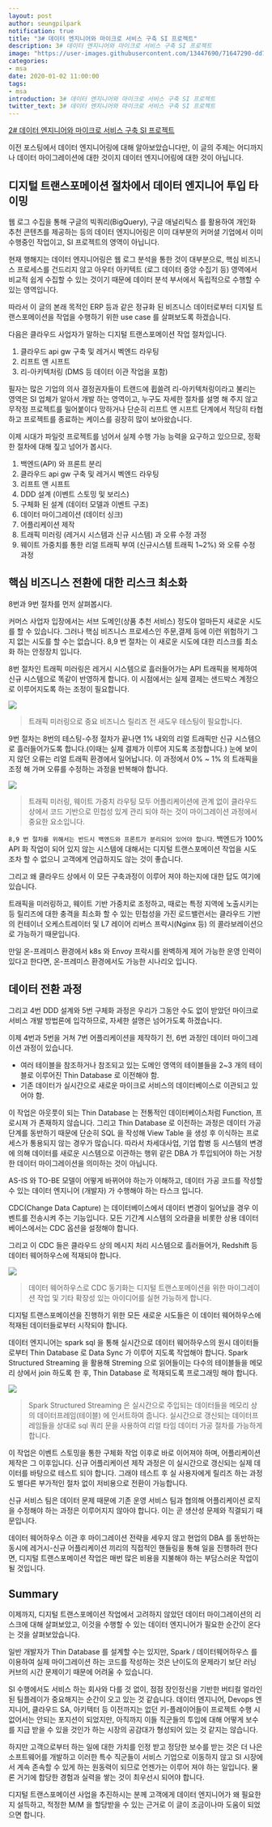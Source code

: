 ```yaml
---
layout: post
author: seungpilpark
notification: true
title: "3# 데이터 엔지니어와 마이크로 서비스 구축 SI 프로젝트"
description: 3# 데이터 엔지니어와 마이크로 서비스 구축 SI 프로젝트
image: "https://user-images.githubusercontent.com/13447690/71647290-dd736580-2d37-11ea-8868-c3a5775a00bc.png"
categories:
- msa
date: 2020-01-02 11:00:00
tags:
- msa
introduction: 3# 데이터 엔지니어와 마이크로 서비스 구축 SI 프로젝트
twitter_text: 3# 데이터 엔지니어와 마이크로 서비스 구축 SI 프로젝트
---
```


[2# 데이터 엔지니어와 마이크로 서비스 구축 SI 프로젝트](https://megazonedsg.github.io/data-engineer-and-msa-2/)

이전 포스팅에서 데이터 엔지니어링에 대해 알아보았습니다만, 이 글의 주제는 어디까지나 데이터 마이그레이션에 대한 것이지 데이터 엔지니어링에 대한 것이 아닙니다. 

## 디지털 트랜스포메이션 절차에서 데이터 엔지니어 투입 타이밍

웹 로그 수집을 통해 구글의 빅쿼리(BigQuery), 구글 애널리틱스 를 활용하여 개인화 추천 콘텐츠를 제공하는 등의 데이터 엔지니어링은 이미 대부분의 커머셜 기업에서 이미 수행중인 작업이고, SI 프로젝트의 영역이 아닙니다. 

현재 행해지는 데이터 엔지니어링은 웹 로그 분석을 통한 것이 대부분으로, 핵심 비즈니스 프로세스를 건드리지 않고 아우터 아키텍트 (로그 데이터 중앙 수집기 등) 영역에서 비교적 쉽게 수집할 수 있는 것이기 때문에 데이터 분석 부서에서 독립적으로 수행할 수 있는 영역입니다.

따라서 이 글의 본래 목적인 ERP 등과 같은 정규화 된 비즈니스 데이터로부터 디지털 트랜스포메이션을 작업을 수행하기 위한 use case 를 살펴보도록 하겠습니다.

다음은 클라우드 사업자가 말하는 디지털 트랜스포메이션 작업 절차입니다.

1. 클라우드 api gw 구축 및 레거시 벡엔드 라우팅
2. 리프트 앤 시프트
3. 리-아키텍처링 (DMS 등 데이터 이관 작업을 포함)

필자는 많은 기업의 의사 결정권자들이 트랜드에 휩쓸려 리-아키텍처링이라고 불리는 영역은 SI 업체가 알아서 개발 하는 영역이고, 누구도 자세한 절차를 설명 해 주지 않고 무작정 프로젝트를 밀어붙이다 망하거나 단순히 리프트 앤 시프트 단계에서 적당히 타협하고 프로젝트를 종료하는 케이스를 굉장히 많이 보아왔습니다.

이제 시대가 파일럿 프로젝트를 넘어서 실제 수행 가능 능력을 요구하고 있으므로, 정확한 절차에 대해 짚고 넘어가 봅시다.

1. 백엔드(API) 와 프론트 분리
2. 클라우드 api gw 구축 및 레거시 벡엔드 라우팅
3. 리프트 앤 시프트
4. DDD 설계 (이벤트 스토밍 및 보리스)
5. 구체화 된 설계 (데이터 모델과 이벤트 구조)
6. 데이터 마이그레이션 (데이터 싱크)
7. 어플리케이션 제작
8. 트래픽 미러링 (레거시 시스템과 신규 시스템) 과 오류 수정 과정
9. 웨이트 가중치를 통한 리얼 트래픽 부여 (신규시스템 트래픽 1~2%) 와 오류 수정 과정

## 핵심 비즈니스 전환에 대한 리스크 최소화

8번과 9번 절차를 먼저 살펴봅시다. 

커머스 사업자 입장에서는 서브 도메인(상품 추천 서비스) 정도야 얼마든지 새로운 시도를 할 수 있습니다. 그러나 핵심 비즈니스 프로세스인 주문,결제 등에 이런 위험하기 그지 없는 시도를 할 수는 없습니다. 8,9 번 절차는 이 새로운 시도에 대한 리스크를 최소화 하는 안정장치 입니다. 

8번 절차인 트래픽 미러링은 레거시 시스템으로 흘러들어가는 API 트래픽을 복제하여 신규 시스템으로 똑같이 반영하게 합니다.
이 시점에서는 실제 결제는 샌드박스 계정으로 이루어지도록 하는 조정이 필요합니다.

![](https://www.javacodegeeks.com/wp-content/uploads/2018/02/httpbindemo-1.png)

> 트래픽 미러링으로 중요 비즈니스 릴리즈 전 새도우 테스팅이 필요합니다.

9번 절차는 8번의 테스팅-수정 절차가 끝나면 1% 내외의 리얼 트래픽만 신규 시스템으로 흘러들어가도록 합니다.(이때는 실제 결제가 이루어 지도록 조정합니다.) 눈에 보이지 않던 오류는 리얼 트래픽 환경에서 일어납니다. 이 과정에서 0% ~ 1% 의 트래픽을 조정 해 가며 오류를 수정하는 과정을 반복해야 합니다.

![](https://d2908q01vomqb2.cloudfront.net/cb4e5208b4cd87268b208e49452ed6e89a68e0b8/2016/10/26/Upgrades_Image1.jpeg)

> 트래픽 미러링, 웨이트 가중치 라우팅 모두 어플리케이션에 관계 없이 클라우드 상에서 코드 기반으로 민첩성 있게 관리 되야 하는 것이 마이그레이션 과정에서 중요한 요소입니다. 

`8,9 번 절차를 위해서는 반드시 백엔드와 프론트가 분리되어 있어야 합니다`. 백엔드가 100% API 화 작업이 되어 있지 않는 시스템에 대해서는 디지털 트랜스포메이션 작업을 시도 조차 할 수 없으니 고객에게 언급하지도 않는 것이 좋습니다.

그리고 왜 클라우드 상에서 이 모든 구축과정이 이루어 져야 하는지에 대한 답도 여기에 있습니다. 

트래픽을 미러링하고, 웨이트 기반 가중치로 조정하고, 때로는 특정 지역에 노출시키는 등 릴리즈에 대한 충격을 최소화 할 수 있는 민첩성을 가진 로드밸런서는 클라우드 기반의 컨테이너 오케스트레이터 및 L7 레이어 리버스 프락시(Nginx 등) 의 콜라보레이션으로 가능하기 때문입니다.

만일 온-프레미스 환경에서 k8s 와 Envoy 프락시를 완벽하게 제어 가능한 운영 인력이 있다고 한다면, 온-프레미스 환경에서도 가능한 시나리오 입니다.

## 데이터 전환 과정

그리고 4번 DDD 설계와 5번 구체화 과정은 우리가 그동안 수도 없이 받았던 마이크로 서비스 개발 방법론에 입각하므로, 자세한 설명은 넘어가도록 하겠습니다.

이제 4번과 5번을 거쳐 7번 어플리케이션을 제작하기 전, 6번 과정인 데이터 마이그레이션 과정이 있습니다.

- 여러 테이블을 참조하거나 참조되고 있는 도메인 영역의 테이블들을 2~3 개의 테이블로 이루어진 Thin Database 로 이전해야 함.
- 기존 데이터가 실시간으로 새로운 마이크로 서비스의 데이터베이스로 이관되고 있어야 함.

이 작업은 아웃풋이 되는 Thin Database 는 전통적인 데이터베이스처럼 Function, 프로시져 가 존재하지 않습니다.
그리고 Thin Database 로 이전하는 과정은 데이터 가공 단계를 동반하기 때문에 단순히 SQL 을 작성해 View Table 을 생성 후 이식하는 프로세스가 통용되지 않는 경우가 많습니다.
따라서 차세대사업, 기업 합병 등 시스템의 변경에 의해 데이터를 새로운 시스템으로 이관하는 행위 같은 DBA 가 투입되어야 하는 거창한 데이터 마이그레이션을 의미하는 것이 아닙니다.

AS-IS 와 TO-BE 모델이 어떻게 바뀌어야 하는가 이해하고, 데이터 가공 코드를 작성할 수 있는 데이터 엔지니어 (개발자) 가 수행해야 하는 타스크 입니다.

CDC(Change Data Capture) 는 데이터베이스에서 데이터 변경이 일어났을 경우 이벤트를 전송시켜 주는 기능입니다.
모든 기간계 시스템의 오라클을 비롯한 상용 데이터베이스에서는 CDC 옵션을 설정해야 합니다.

그리고 이 CDC 들은 클라우드 상의 메시지 처리 시스템으로 흘러들어가, Redshift 등 데이터 웨어하우스에 적재되야 합니다.

![](https://d2908q01vomqb2.cloudfront.net/b6692ea5df920cad691c20319a6fffd7a4a766b8/2019/06/28/A.png)

> 데이터 웨어하우스로 CDC 동기화는 디지털 트랜스포메이션을 위한 마이그레이션 작업 및 기타 확장성 있는 아이디어를 실현 가능하게 합니다.

디지털 트랜스포메이션을 진행하기 위한 모든 새로운 시도들은 이 데이터 웨어하우스에 적재된 데이터들로부터 시작되야 합니다.

데이터 엔지니어는 spark sql 을 통해 실시간으로 데이터 웨어하우스의 원시 데이터들로부터 Thin Database 로 Data Sync 가 이루어 지도록 작업해야 합니다.
Spark Structured Streaming 을 활용해 Streming 으로 읽어들이는 다수의 테이블들을 메모리 상에서 join 하도록 한 후, Thin Database 로 적재되도록 프로그래밍 해야 합니다.

![](https://databricks.com/wp-content/uploads/2016/07/image01-1.png)

> Spark Structured Streaming 은 실시간으로 주입되는 데이터들을 메모리 상의 데이터프레임(테이블) 에 인서트하여 줍니다. 실시간으로 갱신되는 데이터프레임들을 상대로 sql 쿼리 문을 사용하여 리얼 타임 데이터 가공 절차를 가능하게 합니다.

이 작업은 이벤트 스토밍을 통한 구체화 작업 이후로 바로 이어져야 하며, 어플리케이션 제작은 그 이후입니다.
신규 어플리케이션 제작 과정은 이 실시간으로 갱신되는 실제 데이터를 바탕으로 테스트 되야 합니다.
그래야 테스트 후 실 사용자에게 릴리즈 하는 과정도 별다른 부가적인 절차 없이 저비용으로 전환이 가능합니다.

신규 서비스 팀은 데이터 문제 때문에 기존 운영 서비스 팀과 협의해 어플리케이션 로직을 수정해야 하는 과정은 이루어지지 않아야 합니다. 이는 곧 생산성 문제와 직결되기 때문입니다.

데이터 웨어하우스 이관 후 마이그레이션 전략을 세우지 않고 현업의 DBA 를 동반하는 동시에 레거시-신규 어플리케이션 끼리의 직접적인 핸들링을 통해 일을 진행하려 한다면, 디지털 트랜스포메이션 작업은 매번 많은 비용을 지불해야 하는 부담스러운 작업이 될 것입니다.

## Summary

이제까지, 디지털 트랜스포메이션 작업에서 고려하지 않았던 데이터 마이그레이션의 리스크에 대해 살펴보았고, 이것을 수행할 수 있는 데이터 엔지니어가 필요한 순간이 온다는 것을 살펴보았습니다.

일반 개발자가 Thin Database 를 설계할 수는 있지만, Spark / 데이터웨어하우스 를 이용하여 실제 마이그레이션 하는 코드를 작성하는 것은 난이도의 문제라기 보단 러닝 커브의 시간 문제이기 때문에 어려울 수 있습니다.

SI 수행에서도 서비스 하는 회사와 다를 것 없이, 점점 장인정신을 기반한 버티컬 얼라인된 팀플레이가 중요해지는 순간이 오고 있는 것 같습니다. 데이터 엔지니어, Devops 엔지니어, 클라우드 SA, 아키텍터 등 이전까지는 없던 키-플레이어들이 프로젝트 수행 시 없어서는 안되는 포지션이 되었지만, 아직까지 이들 직군들의 투입에 대해 어떻게 보수를 지급 받을 수 있을 것인가 하는 시장의 공감대가 형성되어 있는 것 같지는 않습니다. 

하지만 고객으로부터 하는 일에 대한 가치를 인정 받고 정당한 보수를 받는 것은 더 나은 소프트웨어를 개발하고 이러한 특수 직군들이 서비스 기업으로 이동하지 않고 SI 시장에서 계속 존속할 수 있게 하는 원동력이 되므로 언젠가는 이루어 져야 하는 일입니다. 물론 거기에 합당한 경험과 실력을 쌓는 것이 최우선시 되어야 합니다.

디지털 트랜스포메이션 사업을 추진하시는 분께 고객에게 데이터 엔지니어가 왜 필요한지 설득하고, 적정한 M/M 을 할당받을 수 있는 근거로 이 글이 조금이나마 도움이 되었으면 합니다.
